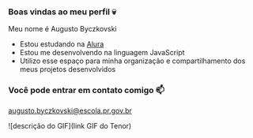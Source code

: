 ### Boas vindas ao meu perfil 💀

Meu nome é Augusto Byczkovski

- Estou estudando na [Alura](https://www.alura.com.br)
- Estou me desenvolvendo na linguagem JavaScript
- Utilizo esse espaço para minha organização e compartilhamento dos meus projetos desenvolvidos

### Você pode entrar em contato comigo 📫

augusto.byczkovski@escola.pr.gov.br


![descrição do GIF](link GIF do Tenor)
